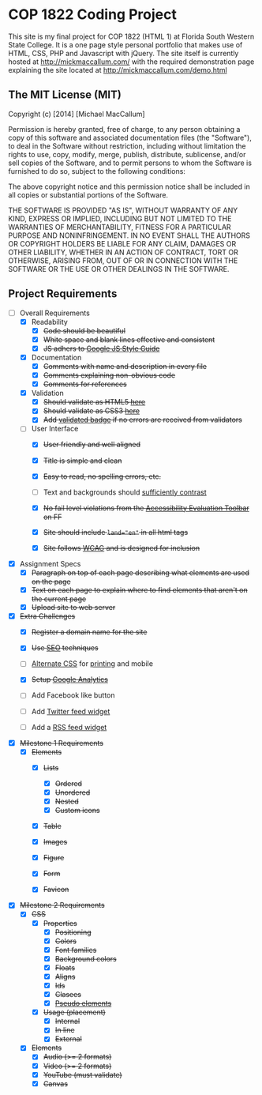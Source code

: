 COP 1822 Coding Project
=======================

This site is my final project for COP 1822 (HTML 1) at Florida South Western State College. It is a one page style personal portfolio that makes use of HTML, CSS, PHP and Javascript with jQuery. The site itself is currently hosted at http://mickmaccallum.com/ with the required demonstration page explaining the site located at http://mickmaccallum.com/demo.html 


The MIT License (MIT)
---------------------

Copyright (c) [2014] [Michael MacCallum]

Permission is hereby granted, free of charge, to any person obtaining a copy
of this software and associated documentation files (the "Software"), to deal
in the Software without restriction, including without limitation the rights
to use, copy, modify, merge, publish, distribute, sublicense, and/or sell
copies of the Software, and to permit persons to whom the Software is
furnished to do so, subject to the following conditions:

The above copyright notice and this permission notice shall be included in all
copies or substantial portions of the Software.

THE SOFTWARE IS PROVIDED "AS IS", WITHOUT WARRANTY OF ANY KIND, EXPRESS OR
IMPLIED, INCLUDING BUT NOT LIMITED TO THE WARRANTIES OF MERCHANTABILITY,
FITNESS FOR A PARTICULAR PURPOSE AND NONINFRINGEMENT. IN NO EVENT SHALL THE
AUTHORS OR COPYRIGHT HOLDERS BE LIABLE FOR ANY CLAIM, DAMAGES OR OTHER
LIABILITY, WHETHER IN AN ACTION OF CONTRACT, TORT OR OTHERWISE, ARISING FROM,
OUT OF OR IN CONNECTION WITH THE SOFTWARE OR THE USE OR OTHER DEALINGS IN THE
SOFTWARE.


Project Requirements
--------------------

- [ ] Overall Requirements
  - [x] Readability
    - [x] ~~Code should be beautiful~~
    - [x] ~~White space and blank lines effective and consistent~~
    - [x] ~~JS adhers to [Google JS Style Guide](https://google-styleguide.googlecode.com/svn/trunk/javascriptguide.xml)~~
  - [x] Documentation
    - [x] ~~Comments with name and description in every file~~
    - [x] ~~Comments explaining non-obvious code~~
    - [x] ~~Comments for references~~
  - [x] Validation
    - [x] ~~Should validate as HTML5 [here](http://www.google.com/url?q=http%3A%2F%2Fvalidator.w3.org%2F%23validate_by_input&sa=D&sntz=1&usg=AFQjCNHw0dqKiGEFPjYSI8OAVZuos-kpow)~~
    - [x] ~~Should validate as CSS3 [here](http://www.google.com/url?q=http%3A%2F%2Fjigsaw.w3.org%2Fcss-validator%2F%23validate_by_input&sa=D&sntz=1&usg=AFQjCNFjQnq771UzPQCB9YYaZVMpoJEqQg)~~
    - [x] ~~Add [validated badge](http://www.google.com/url?q=http%3A%2F%2Fwww.w3.org%2Fhtml%2Flogo%2F&sa=D&sntz=1&usg=AFQjCNGJLKJs-HsWCAE7hdSTiqmTodMcKw) if no errors are received from validators~~
  - [ ] User Interface
    - [x] ~~User friendly and well aligned~~
    - [x] ~~Title is simple and clean~~
    - [x] ~~Easy to read, no spelling errors, etc.~~
    - [ ] Text and backgrounds should [sufficiently contrast](http://www.google.com/url?q=http%3A%2F%2Fwebaim.org%2Fresources%2Fcontrastchecker%2F&sa=D&sntz=1&usg=AFQjCNGA7KNJhOwPuJHoqF6wjCIKJKxqDw)
    - [x] ~~No fail level violations from the [Accessibility Evaluation Toolbar](https://www.google.com/url?q=https%3A%2F%2Faddons.mozilla.org%2Fen-US%2Ffirefox%2Faddon%2Faccessibility-evaluation-toolb%2F&sa=D&sntz=1&usg=AFQjCNFXYvHCrOFQet8QGKlbIxbKr_54GA) on FF~~
    - [x] ~~Site should include ```land="en"``` in all html tags~~
    - [x] ~~Site follows [WCAG](http://www.google.com/url?q=http%3A%2F%2Fwww.w3.org%2FWAI%2FWCAG20%2Fglance%2FOverview.html&sa=D&sntz=1&usg=AFQjCNFJo3xn25b-h43NmJD5hOo4go5RCQ) and is designed for inclusion~~


- [x] Assignment Specs
  - [x] ~~Paragraph on top of each page describing what elements are used on the page~~
  - [x] ~~Text on each page to explain where to find elements that aren't on the current page~~
  - [x] ~~Upload site to web server~~
- [x] ~~Extra Challenges~~
  - [x] ~~Register a domain name for the site~~
  - [x] ~~Use [SEO](http://static.googleusercontent.com/media/www.google.com/en/us/webmasters/docs/search-engine-optimization-starter-guide.pdf) techniques~~
  - [ ] [Alternate CSS](http://www.google.com/url?q=http%3A%2F%2Fwww.w3schools.com%2Fcss%2Fcss_mediatypes.asp&sa=D&sntz=1&usg=AFQjCNHnkC_L0hqL4pSKkGKLDU1t4kUAfg) for [printing](http://www.google.com/url?q=http%3A%2F%2Fwww.webcredible.com%2Fblog-reports%2Fcss%2Fprint-stylesheet.shtml&sa=D&sntz=1&usg=AFQjCNHIesGdojUK9grGrbDlQcUssHUtdQ) and mobile
  - [x] ~~Setup [Google Analytics](http://www.google.com/analytics/)~~
  - [ ] Add Facebook like button
  - [ ] Add [Twitter feed widget](https://www.google.com/url?q=https%3A%2F%2Ftwitter.com%2Fsettings%2Fwidgets&sa=D&sntz=1&usg=AFQjCNFBBW8i5NPROl_bx_f0YSkcCnp0Kg)
  - [ ] Add a [RSS feed widget](http://www.google.com/url?q=http%3A%2F%2Ffeed.mikle.com%2F&sa=D&sntz=1&usg=AFQjCNGDZAcLcjWnRq94L0wDzuyZ5keS1Q)


- [x] ~~Milestone 1 Requirements~~
  - [x] ~~Elements~~
    - [x] ~~Lists~~
      - [x] ~~Ordered~~
      - [x] ~~Unordered~~
      - [x] ~~Nested~~
      - [x] ~~Custom icons~~
    - [x] ~~Table~~
    - [x] ~~Images~~
    - [x] ~~Figure~~
    - [x] ~~Form~~
    - [x] ~~Favicon~~


- [x] ~~Milestone 2 Requirements~~
  - [x] ~~CSS~~
    - [x] ~~Properties~~
      - [x] ~~Positioning~~
      - [x] ~~Colors~~
      - [x] ~~Font families~~
      - [x] ~~Background colors~~
      - [x] ~~Floats~~
      - [x] ~~Aligns~~
      - [x] ~~Ids~~
      - [x] ~~Clasees~~
      - [x] ~~[Pseudo elements](http://www.w3schools.com/css/css_pseudo_elements.asp)~~
    - [x] ~~Usage (placement)~~
      - [x] ~~Internal~~
      - [x] ~~In line~~
      - [x] ~~External~~
  - [x] ~~Elements~~
    - [x] ~~Audio (>= 2 formats)~~
    - [x] ~~Video (>= 2 formats)~~
    - [x] ~~YouTube (must validate)~~
    - [x] ~~Canvas~~
